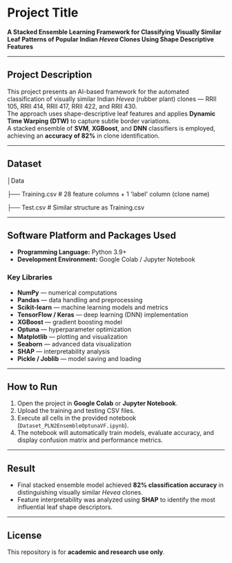 # **Project Title**
**A Stacked Ensemble Learning Framework for Classifying Visually Similar Leaf Patterns of Popular Indian *Hevea* Clones Using Shape Descriptive Features**

---

## **Project Description**
This project presents an AI-based framework for the automated classification of visually similar Indian *Hevea* (rubber plant) clones — RRII 105, RRII 414, RRII 417, RRII 422, and RRII 430.  
The approach uses shape-descriptive leaf features and applies **Dynamic Time Warping (DTW)** to capture subtle border variations.  
A stacked ensemble of **SVM**, **XGBoost**, and **DNN** classifiers is employed, achieving an **accuracy of 82%** in clone identification.

---

## **Dataset**
│Data

├── Training.csv # 28 feature columns + 1 'label' column (clone name)

├── Test.csv # Similar structure as Training.csv

---

## **Software Platform and Packages Used**

- **Programming Language:** Python 3.9+  
- **Development Environment:** Google Colab / Jupyter Notebook  

### **Key Libraries**
- **NumPy** — numerical computations  
- **Pandas** — data handling and preprocessing  
- **Scikit-learn** — machine learning models and metrics  
- **TensorFlow / Keras** — deep learning (DNN) implementation  
- **XGBoost** — gradient boosting model  
- **Optuna** — hyperparameter optimization  
- **Matplotlib** — plotting and visualization  
- **Seaborn** — advanced data visualization  
- **SHAP** — interpretability analysis  
- **Pickle / Joblib** — model saving and loading  

---

## **How to Run**
1. Open the project in **Google Colab** or **Jupyter Notebook**.  
2. Upload the training and testing CSV files.  
3. Execute all cells in the provided notebook (`Dataset_PLN2EnsembleOptunaVF.ipynb`).  
4. The notebook will automatically train models, evaluate accuracy, and display confusion matrix and performance metrics.  

---

## **Result**
- Final stacked ensemble model achieved **82% classification accuracy** in distinguishing visually similar *Hevea* clones.  
- Feature interpretability was analyzed using **SHAP** to identify the most influential leaf shape descriptors.

---

## **License**
This repository is for **academic and research use only**.
